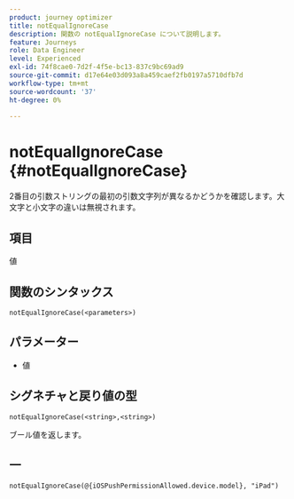 ```yaml
---
product: journey optimizer
title: notEqualIgnoreCase
description: 関数の notEqualIgnoreCase について説明します。
feature: Journeys
role: Data Engineer
level: Experienced
exl-id: 74f8cae0-7d2f-4f5e-bc13-837c9bc69ad9
source-git-commit: d17e64e03d093a8a459caef2fb0197a5710dfb7d
workflow-type: tm+mt
source-wordcount: '37'
ht-degree: 0%

---
```


# notEqualIgnoreCase {#notEqualIgnoreCase}

2番目の引数ストリングの最初の引数文字列が異なるかどうかを確認します。大文字と小文字の違いは無視されます。

## 項目

値

## 関数のシンタックス

`notEqualIgnoreCase(<parameters>)`

## パラメーター

* 値

## シグネチャと戻り値の型

`notEqualIgnoreCase(<string>,<string>)`

ブール値を返します。

## 一

`notEqualIgnoreCase(@{iOSPushPermissionAllowed.device.model}, "iPad")`
